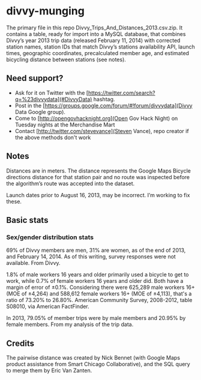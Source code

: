 divvy-munging
=============
The primary file in this repo Divvy_Trips_And_Distances_2013.csv.zip. It contains a table, ready for import into a MySQL database, that combines Divvy’s year 2013 trip data (released February 11, 2014) with corrected station names, station IDs that match Divvy’s stations availability API, launch times, geographic coordinates, precalculated member age, and estimated bicycling distance between stations (see notes). 

## Need support?
* Ask for it on Twitter with the [https://twitter.com/search?q=%23divvydata](#DivvyData) hashtag. 
* Post in the [https://groups.google.com/forum/#!forum/divvydata](Divvy Data Google group). 
* Come to [http://opengovhacknight.org](Open Gov Hack Night) on Tuesday nights at the Merchandise Mart
* Contact [http://twitter.com/stevevance](Steven Vance), repo creator if the above methods don't work

## Notes
Distances are in meters. The distance represents the Google Maps Bicycle directions distance for that station pair and no route was inspected before the algorithm’s route was accepted into the dataset. 

Launch dates prior to August 16, 2013, may be incorrect. I’m working to fix these. 

## Basic stats

### Sex/gender distribution stats
69% of Divvy members are men, 31% are women, as of the end of 2013, and February 14, 2014. As of this writing, survey responses were not available. From Divvy. 

1.8% of male workers 16 years and older primarily used a bicycle to get to work, while 0.7% of female workers 16 years and older did. Both have a margin of error of ±0.1%. Considering there were 625,289 male workers 16+ (MOE of ±4,264) and 588,612 female workers 16+ (MOE of ±4,113), that's a ratio of 73.20% to 26.80%. American Community Survey, 2008-2012, table S08010, via American FactFinder.

In 2013, 79.05% of member trips were by male members and 20.95% by female members. From my analysis of the trip data. 

## Credits
The pairwise distance was created by Nick Bennet (with Google Maps product assistance from Smart Chicago Collaborative), and the SQL query to merge them by Eric Van Zanten. 
